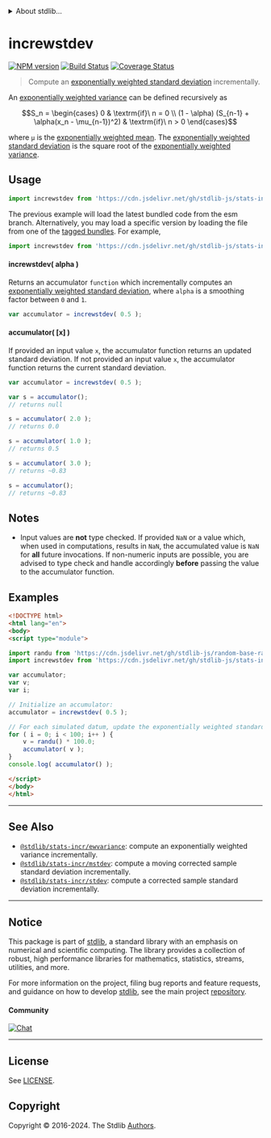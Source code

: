 <!--

@license Apache-2.0

Copyright (c) 2018 The Stdlib Authors.

Licensed under the Apache License, Version 2.0 (the "License");
you may not use this file except in compliance with the License.
You may obtain a copy of the License at

   http://www.apache.org/licenses/LICENSE-2.0

Unless required by applicable law or agreed to in writing, software
distributed under the License is distributed on an "AS IS" BASIS,
WITHOUT WARRANTIES OR CONDITIONS OF ANY KIND, either express or implied.
See the License for the specific language governing permissions and
limitations under the License.

-->


<details>
  <summary>
    About stdlib...
  </summary>
  <p>We believe in a future in which the web is a preferred environment for numerical computation. To help realize this future, we've built stdlib. stdlib is a standard library, with an emphasis on numerical and scientific computation, written in JavaScript (and C) for execution in browsers and in Node.js.</p>
  <p>The library is fully decomposable, being architected in such a way that you can swap out and mix and match APIs and functionality to cater to your exact preferences and use cases.</p>
  <p>When you use stdlib, you can be absolutely certain that you are using the most thorough, rigorous, well-written, studied, documented, tested, measured, and high-quality code out there.</p>
  <p>To join us in bringing numerical computing to the web, get started by checking us out on <a href="https://github.com/stdlib-js/stdlib">GitHub</a>, and please consider <a href="https://opencollective.com/stdlib">financially supporting stdlib</a>. We greatly appreciate your continued support!</p>
</details>

# increwstdev

[![NPM version][npm-image]][npm-url] [![Build Status][test-image]][test-url] [![Coverage Status][coverage-image]][coverage-url] <!-- [![dependencies][dependencies-image]][dependencies-url] -->

> Compute an [exponentially weighted standard deviation][moving-average] incrementally.

<section class="intro">

An [exponentially weighted variance][moving-average] can be defined recursively as

<!-- <equation class="equation" label="eq:exponentially_weighted_variance" align="center" raw="S_n = \begin{cases} 0 & \textrm{if}\ n = 0 \\ (1 - \alpha) (S_{n-1} + \alpha(x_n - \mu_{n-1})^2) & \textrm{if}\ n > 0 \end{cases}" alt="Recursive definition for computing an exponentially weighted variance."> -->

```math
S_n = \begin{cases} 0 & \textrm{if}\ n = 0 \\ (1 - \alpha) (S_{n-1} + \alpha(x_n - \mu_{n-1})^2) & \textrm{if}\ n > 0 \end{cases}
```

<!-- <div class="equation" align="center" data-raw-text="S_n = \begin{cases} 0 &amp; \textrm{if}\ n = 0 \\ (1 - \alpha) (S_{n-1} + \alpha(x_n - \mu_{n-1})^2) &amp; \textrm{if}\ n &gt; 0 \end{cases}" data-equation="eq:exponentially_weighted_variance">
    <img src="https://cdn.jsdelivr.net/gh/stdlib-js/stdlib@b6bfc5be3086b5ddfeed2311afee7c9201fbdcbb/lib/node_modules/@stdlib/stats/incr/ewstdev/docs/img/equation_exponentially_weighted_variance.svg" alt="Recursive definition for computing an exponentially weighted variance.">
    <br>
</div> -->

<!-- </equation> -->

where `μ` is the [exponentially weighted mean][@stdlib/stats/incr/ewmean]. The [exponentially weighted standard deviation][moving-average] is the square root of the [exponentially weighted variance][moving-average].

</section>

<!-- /.intro -->



<section class="usage">

## Usage

```javascript
import increwstdev from 'https://cdn.jsdelivr.net/gh/stdlib-js/stats-incr-ewstdev@esm/index.mjs';
```
The previous example will load the latest bundled code from the esm branch. Alternatively, you may load a specific version by loading the file from one of the [tagged bundles](https://github.com/stdlib-js/stats-incr-ewstdev/tags). For example,

```javascript
import increwstdev from 'https://cdn.jsdelivr.net/gh/stdlib-js/stats-incr-ewstdev@v0.2.2-esm/index.mjs';
```

#### increwstdev( alpha )

Returns an accumulator `function` which incrementally computes an [exponentially weighted standard deviation][moving-average], where `alpha` is a smoothing factor between `0` and `1`.

```javascript
var accumulator = increwstdev( 0.5 );
```

#### accumulator( \[x] )

If provided an input value `x`, the accumulator function returns an updated standard deviation. If not provided an input value `x`, the accumulator function returns the current standard deviation.

```javascript
var accumulator = increwstdev( 0.5 );

var s = accumulator();
// returns null

s = accumulator( 2.0 );
// returns 0.0

s = accumulator( 1.0 );
// returns 0.5

s = accumulator( 3.0 );
// returns ~0.83

s = accumulator();
// returns ~0.83
```

</section>

<!-- /.usage -->

<section class="notes">

## Notes

-   Input values are **not** type checked. If provided `NaN` or a value which, when used in computations, results in `NaN`, the accumulated value is `NaN` for **all** future invocations. If non-numeric inputs are possible, you are advised to type check and handle accordingly **before** passing the value to the accumulator function.

</section>

<!-- /.notes -->

<section class="examples">

## Examples

<!-- eslint no-undef: "error" -->

```html
<!DOCTYPE html>
<html lang="en">
<body>
<script type="module">

import randu from 'https://cdn.jsdelivr.net/gh/stdlib-js/random-base-randu@esm/index.mjs';
import increwstdev from 'https://cdn.jsdelivr.net/gh/stdlib-js/stats-incr-ewstdev@esm/index.mjs';

var accumulator;
var v;
var i;

// Initialize an accumulator:
accumulator = increwstdev( 0.5 );

// For each simulated datum, update the exponentially weighted standard deviation...
for ( i = 0; i < 100; i++ ) {
    v = randu() * 100.0;
    accumulator( v );
}
console.log( accumulator() );

</script>
</body>
</html>
```

</section>

<!-- /.examples -->

<!-- Section for related `stdlib` packages. Do not manually edit this section, as it is automatically populated. -->

<section class="related">

* * *

## See Also

-   <span class="package-name">[`@stdlib/stats-incr/ewvariance`][@stdlib/stats/incr/ewvariance]</span><span class="delimiter">: </span><span class="description">compute an exponentially weighted variance incrementally.</span>
-   <span class="package-name">[`@stdlib/stats-incr/mstdev`][@stdlib/stats/incr/mstdev]</span><span class="delimiter">: </span><span class="description">compute a moving corrected sample standard deviation incrementally.</span>
-   <span class="package-name">[`@stdlib/stats-incr/stdev`][@stdlib/stats/incr/stdev]</span><span class="delimiter">: </span><span class="description">compute a corrected sample standard deviation incrementally.</span>

</section>

<!-- /.related -->

<!-- Section for all links. Make sure to keep an empty line after the `section` element and another before the `/section` close. -->


<section class="main-repo" >

* * *

## Notice

This package is part of [stdlib][stdlib], a standard library with an emphasis on numerical and scientific computing. The library provides a collection of robust, high performance libraries for mathematics, statistics, streams, utilities, and more.

For more information on the project, filing bug reports and feature requests, and guidance on how to develop [stdlib][stdlib], see the main project [repository][stdlib].

#### Community

[![Chat][chat-image]][chat-url]

---

## License

See [LICENSE][stdlib-license].


## Copyright

Copyright &copy; 2016-2024. The Stdlib [Authors][stdlib-authors].

</section>

<!-- /.stdlib -->

<!-- Section for all links. Make sure to keep an empty line after the `section` element and another before the `/section` close. -->

<section class="links">

[npm-image]: http://img.shields.io/npm/v/@stdlib/stats-incr-ewstdev.svg
[npm-url]: https://npmjs.org/package/@stdlib/stats-incr-ewstdev

[test-image]: https://github.com/stdlib-js/stats-incr-ewstdev/actions/workflows/test.yml/badge.svg?branch=v0.2.2
[test-url]: https://github.com/stdlib-js/stats-incr-ewstdev/actions/workflows/test.yml?query=branch:v0.2.2

[coverage-image]: https://img.shields.io/codecov/c/github/stdlib-js/stats-incr-ewstdev/main.svg
[coverage-url]: https://codecov.io/github/stdlib-js/stats-incr-ewstdev?branch=main

<!--

[dependencies-image]: https://img.shields.io/david/stdlib-js/stats-incr-ewstdev.svg
[dependencies-url]: https://david-dm.org/stdlib-js/stats-incr-ewstdev/main

-->

[chat-image]: https://img.shields.io/gitter/room/stdlib-js/stdlib.svg
[chat-url]: https://app.gitter.im/#/room/#stdlib-js_stdlib:gitter.im

[stdlib]: https://github.com/stdlib-js/stdlib

[stdlib-authors]: https://github.com/stdlib-js/stdlib/graphs/contributors

[umd]: https://github.com/umdjs/umd
[es-module]: https://developer.mozilla.org/en-US/docs/Web/JavaScript/Guide/Modules

[deno-url]: https://github.com/stdlib-js/stats-incr-ewstdev/tree/deno
[deno-readme]: https://github.com/stdlib-js/stats-incr-ewstdev/blob/deno/README.md
[umd-url]: https://github.com/stdlib-js/stats-incr-ewstdev/tree/umd
[umd-readme]: https://github.com/stdlib-js/stats-incr-ewstdev/blob/umd/README.md
[esm-url]: https://github.com/stdlib-js/stats-incr-ewstdev/tree/esm
[esm-readme]: https://github.com/stdlib-js/stats-incr-ewstdev/blob/esm/README.md
[branches-url]: https://github.com/stdlib-js/stats-incr-ewstdev/blob/main/branches.md

[stdlib-license]: https://raw.githubusercontent.com/stdlib-js/stats-incr-ewstdev/main/LICENSE

[moving-average]: https://en.wikipedia.org/wiki/Moving_average

[@stdlib/stats/incr/ewmean]: https://github.com/stdlib-js/stats-incr-ewmean/tree/esm

<!-- <related-links> -->

[@stdlib/stats/incr/ewvariance]: https://github.com/stdlib-js/stats-incr-ewvariance/tree/esm

[@stdlib/stats/incr/mstdev]: https://github.com/stdlib-js/stats-incr-mstdev/tree/esm

[@stdlib/stats/incr/stdev]: https://github.com/stdlib-js/stats-incr-stdev/tree/esm

<!-- </related-links> -->

</section>

<!-- /.links -->
